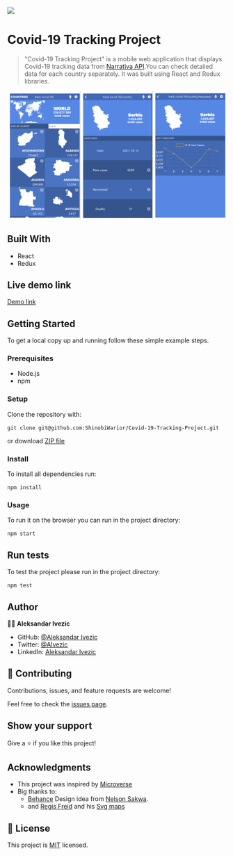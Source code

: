 ![](https://img.shields.io/badge/microverse-blueviolet)

# Covid-19 Tracking Project

> "Covid-19 Tracking Project" is a mobile web application that displays Covid-19 tracking data from [Narrativa API](https://covid19tracking.narrativa.com/index_en.html).You can check detailed data for each country separately. It was built using React and Redux libraries.


![screenshot](./public/screenshot.png)

## Built With

- React
- Redux

## Live demo link

[Demo link](https://shinobiwarior.github.io/Covid-19-Tracking-Project/)

## Getting Started

To get a local copy up and running follow these simple example steps.

### Prerequisites

- Node.js
- npm

### Setup

Clone the repository with:

```
git clone git@github.com:ShinobiWarior/Covid-19-Tracking-Project.git
```
or download [ZIP file](https://github.com/ShinobiWarior/Covid-19-Tracking-Project/archive/refs/heads/dev.zip)

### Install
To install all dependencies run:
```
npm install
```
### Usage
To run it on the browser you can run in the project directory:

 ```
 npm start
 ```

## Run tests 
To test the project please run in the project directory:

```
npm test
```

## Author

👤👤 **Aleksandar Ivezic**

- GitHub: [@Aleksandar Ivezic](https://github.com/ShinobiWarior)
- Twitter: [@AIvezic](https://twitter.com/AIvezic)
- LinkedIn: [Aleksandar Ivezic](https://www.linkedin.com/in/aleksandar-ivezic/)

## 🤝 Contributing

Contributions, issues, and feature requests are welcome!

Feel free to check the [issues page](https://github.com/ShinobiWarior/Covid-19-Tracking-Project/issues/).

## Show your support

Give a ⭐️ if you like this project!

## Acknowledgments

- This project was inspired by [Microverse](https://www.microverse.org/?grsf=w9rx3c)
- Big thanks to:
   - [Behance](https://www.behance.net/gallery/31579789/Ballhead-App-(Free-PSDs)) Design idea from [Nelson Sakwa](https://www.behance.net/sakwadesignstudio).
   - and [Regis Freid](https://github.com/djaiss) and his [Svg maps](https://github.com/djaiss/mapsicon)

## 📝 License

This project is [MIT](https://github.com/ShinobiWarior/Covid-19-Tracking-Project/blob/dev/LICENSE) licensed.
